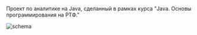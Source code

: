 Проект по аналитике на Java, сделанный в рамках курса "Java. Основы программирования на РТФ."

![schema](https://github.com/user-attachments/assets/211390ad-4642-4271-96e6-9aa8b13d1a03)
